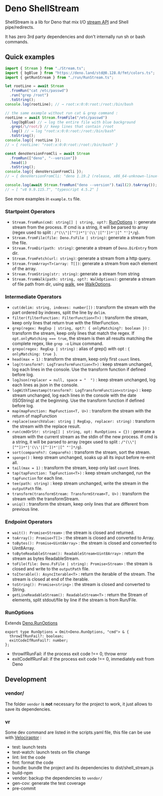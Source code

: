 # Deno ShellStream

ShellStream is a lib for Deno that mix I/O
[stream API](https://developer.mozilla.org/en-US/docs/Web/API/Streams_API) and
Shell pipe/redirects.

It has zero 3rd party dependencies and don't internally run sh or bash commands.

## Quick examples

```typescript
import { Stream } from "./Stream.ts";
import { bgBlue } from "https://deno.land/std@0.128.0/fmt/colors.ts";
import { getRunStream } from "./run/RunStream.ts";

let rootLine = await Stream
  .fromRun("cat /etc/passwd")
  .run("grep /root")
  .toString();
console.log(rootLine); // → root:x:0:0:root:/root:/bin/bash

// the same example without run cat & grep command :
rootLine = await Stream.fromFile("/etc/passwd")
  .log(bgBlue) // → log the entire file with blue background
  .grep(/\/root/) // keep lines that contain /root
  .log() // → log "root:x:0:0:root:/root:/bin/bash"
  .toString();
console.log({ rootLine });
// → { rootLine: "root:x:0:0:root:/root:/bin/bash" }

const denoVersionFromCli = await Stream
  .fromRun(["deno", "--version"])
  .head(1)
  .toString();
console.log({ denoVersionFromCli });
// → { denoVersionFromCli: "deno 1.19.2 (release, x86_64-unknown-linux-gnu)" }

console.log(await Stream.fromRun("deno --version").tail(2).toArray());
// → [ "v8 9.9.115.7", "typescript 4.5.2" ]
```

See more examples in `example.ts` file.

### Startpoint Operators

- `Stream.fromRun(cmd: string[] | string, opt?:` [RunOptions](#RunOptions) `)`:
  generate stream from the process. If cmd is a string, it will be parsed to
  array (regex used to split : `/"(\\"|[^"])*"|'(\\'|[^'])*'|[^ "']*/g`).
- `Stream.fromFile(file: Deno.FsFile | string)`: generate a stream from the
  file.
- `Stream.fromDir(path: string)`: generate a stream of `Deno.DirEntry` from dir.
- `Stream.fromFetch(url: string)`: generate a stream from a http query.
- `Stream.fromArray<T>(array: T[])`: generate a stream from each element of the
  array.
- `Stream.fromString(str: string)`: generate a stream from string
- `Stream.fromWalk(path: string, opt?: WalkOptions)`: generate a stream of file
  path from dir, using [walk](https://deno.land/std/fs#walk), see
  [WalkOptions](https://doc.deno.land/https/deno.land/std@0.114.0/fs/walk.ts#WalkOptions).

### Intermediate Operators

- `cut(delim: string, indexes: number[])` : transform the stream with the part
  ordered by indexes, split the line by `delim`.
- `filter(filterFunction: FilterFunction<T>)` : transform the stream, keep only
  lines that return true with the filterFunction.
- `grep(regex: RegExp | string, opt?: { onlyMatching?: boolean })` : transform
  the stream, keep only lines that match the regex. If
  `opt.onlyMatching === true`, the stream is then all results matching the
  complete regex, like `grep -o` Linux command.
- `grepo(regex: RegExp | string)` : alias of grep() with opt :
  `{ onlyMatching: true }`.
- `head(max = 1)` : transform the stream, keep only first `count` lines.
- `log(transform?: LogTransformFunction<T>)` : keep stream unchanged, log each
  lines in the console. Use the transform function if defined before log.
- `logJson(replacer = null, space = "  ")` : keep stream unchanged, log each
  lines as json in the console.
- `logWithTimestamp(transform?: LogTransformFunction<string>)` : keep stream
  unchanged, log each lines in the console with the date (ISOString) at the
  beginning. Use the transform function if defined before log.
- `map(mapFunction: MapFunction<T, U>)` : transform the stream with the return
  of mapFunction
- `replace(searchValue: string | RegExp, replacer: string)` : transform the
  stream with the replace result.
- `run(cmdOrStr: string[] | string, opt: RunOptions = {})` : generate a stream
  with the current stream as the stdin of the new process. If cmd is a string,
  it will be parsed to array (regex used to split :
  `/"(\\"|[^"])*"|'(\\'|[^'])*'|[^ "']*/g`).
- `sort(compareFn?: CompareFn)` : transform the stream, sort the stream.
- `sponge()` : keep stream unchanged, soaks up all its input before re-emit all.
- `tail(max = 1)` : transform the stream, keep only last `count` lines.
- `tap(tapFunction: TapFunction<T>)` : keep stream unchanged, run the
  `tapFunction` for each line.
- `tee(path: string)` : keep stream unchanged, write the stream in the
  `outputPath` file.
- `transform(transformStream: TransformStream<T, U>)` : transform the stream
  with the transformStream.
- `uniq()` : transform the stream, keep only lines that are different from
  previous line.

### Endpoint Operators

- `wait(): Promise<Stream>` : the stream is closed and returned.
- `toArray(): Promise<T[]>` : the stream is closed and converted to Array.
- `toBytes(): Promise<Uint8Array>` : the stream is closed and converted to
  Uint8Array.
- `toByteReadableStream(): ReadableStream<Uint8Array>` : return the stream as
  bytes ReadableStream.
- `toFile(file: Deno.FsFile | string): Promise<Stream>` : the stream is closed
  and write to the `outputPath` file.
- `toIterable(): AsyncIterable<T>` : return the iterable of the stream. The
  stream is closed at end of the iterable.
- `toString(): Promise<string>` : the stream is closed and converted to String.
- `getLineReadableStream(): ReadableStream<T>` : return the Stream of elements,
  split stdout/file by line if the stream is from Run/File.

### RunOptions

Extends [Deno.RunOptions](https://doc.deno.land/builtin/stable#Deno.RunOptions)

```
export type RunOptions = Omit<Deno.RunOptions, "cmd"> & {
  throwIfRunFail?: boolean;
  exitCodeIfRunFail?: number;
};
```

- throwIfRunFail: if the process exit code !== 0, throw error
- exitCodeIfRunFail: if the process exit code !== 0, immediately exit from Deno

## Development

### vendor/

The folder `vendor` is **not** necessary for the project to work, it just allows
to save its dependencies.

### vr

Some dev command are listed in the scripts.yaml file, this file can be use with
[Velociraptor](https://velociraptor.run/docs/installation/) :

- test: launch tests
- test-watch: launch tests on file change
- lint: lint the code
- fmt: format the code
- bundle: bundle the project and its dependencies to dist/shell_stream.js
- build-npm
- vendor: backup the dependencies to `vendor/`
- gen-cov: generate the test coverage
- pre-commit
